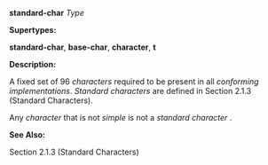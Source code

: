 **standard-char** *Type* 



**Supertypes:** 



**standard-char**, **base-char**, **character**, **t** 



**Description:** 



A fixed set of 96 *characters* required to be present in all *conforming implementations*. *Standard characters* are defined in Section 2.1.3 (Standard Characters). 



Any *character* that is not *simple* is not a *standard character* . 



**See Also:** 



Section 2.1.3 (Standard Characters) 



